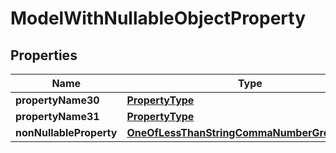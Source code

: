 
# ModelWithNullableObjectProperty

## Properties
Name | Type | Description | Notes
------------ | ------------- | ------------- | -------------
**propertyName30** | [**PropertyType**](PropertyType.md) |  |  [optional]
**propertyName31** | [**PropertyType**](PropertyType.md) |  |  [optional]
**nonNullableProperty** | [**OneOfLessThanStringCommaNumberGreaterThan**](OneOfLessThanStringCommaNumberGreaterThan.md) |  |  [optional]



